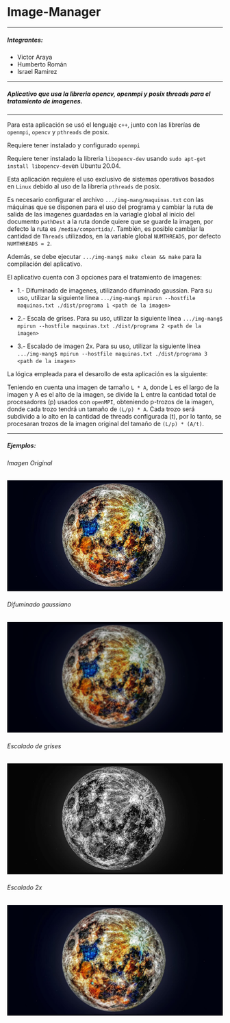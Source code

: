 # Image-Manager
***
##### Integrantes:
* Victor Araya
* Humberto Román
* Israel Ramirez
***
##### Aplicativo que usa la libreria opencv, openmpi y posix threads para el tratamiento de imagenes.
***
Para esta aplicación se usó el lenguaje `c++`, junto con las librerías de `openmpi`, `opencv` y `pthreads` de posix.

Requiere tener instalado y configurado `openmpi`

Requiere tener instalado la libreria `libopencv-dev` usando `sudo apt-get install libopencv-dev`en Ubuntu 20.04.

Esta aplicación requiere el uso exclusivo de sistemas operativos basados en `Linux` debido al uso de la libreria `pthreads` de posix.

Es necesario configurar el archivo `.../img-mang/maquinas.txt` con las máquinas que se disponen para el uso del programa y cambiar la ruta de salida de las imagenes guardadas en la variagle global al inicio del documento `pathDest` a la ruta donde quiere que se guarde la imagen, por defecto la ruta es `/media/compartida/`. También, es posible cambiar la cantidad de `Threads` utilizados, en la variable global `NUMTHREADS`, por defecto `NUMTHREADS = 2`.

Además, se debe ejecutar `.../img-mang$ make clean && make` para la compilación del aplicativo.

El aplicativo cuenta con 3 opciones para el tratamiento de imagenes:

* 1.- Difuminado de imagenes, utilizando difuminado gaussian. Para su uso, utilizar la siguiente línea `.../img-mang$ mpirun --hostfile maquinas.txt ./dist/programa 1 <path de la imagen>`

* 2.- Escala de grises. Para su uso, utilizar la siguiente línea `.../img-mang$ mpirun --hostfile maquinas.txt ./dist/programa 2 <path de la imagen>`

* 3.- Escalado de imagen 2x. Para su uso, utilizar la siguiente línea `.../img-mang$ mpirun --hostfile maquinas.txt ./dist/programa 3 <path de la imagen>`

La lógica empleada para el desarollo de esta aplicación es la siguiente:

Teniendo en cuenta una imagen de tamaño `L * A`, donde L es el largo de la imagen y A es el alto de la imagen, se divide la L entre la cantidad total de procesadores (p) usados con `openMPI`, obteniendo p-trozos de la imagen, donde cada trozo tendrá un tamaño de `(L/p) * A`. Cada trozo será subdivido a lo alto en la cantidad de threads configurada (t), por lo tanto, se procesaran trozos de la imagen original del tamaño de `(L/p) * (A/t)`. 

***
##### Ejemplos:
###### Imagen Original
![img](img-mang/examples/test.png "Original")
###### Difuminado gaussiano
![img](img-mang/examples/programa_1.png "Difuminado gaussiano")
###### Escalado de grises
![img](img-mang/examples/programa_2.png "Escala de grises")
###### Escalado 2x
![img](img-mang/examples/programa_3.png "Escalado 2x")
